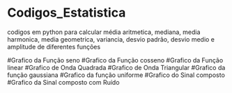 # Codigos_Estatistica
codigos em python para calcular média aritmetica, mediana, media harmonica, media geometrica, variancia, desvio padrão, desvio medio e amplitude de diferentes funções

#Grafico da Função seno
#Grafico da Função cosseno
#Grafico da Função linear
#Grafico de Onda Quadrada
#Grafico de Onda Triangular
#Grafico da função gaussiana
#Grafico da função uniforme
#Grafico do Sinal composto
#Grafico da Sinal composto com Ruído




